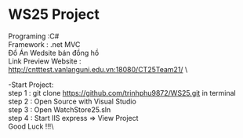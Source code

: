 # WS25 Project
Programing :C#  \
Framework : .net MVC \
Đồ Án Wedsite bán đồng hồ \
Link Preview Website : http://cntttest.vanlanguni.edu.vn:18080/CT25Team21/ \


-Start Project:  \
step 1 : git clone https://github.com/trinhphu9872/WS25.git in terminal \
step 2 : Open Source with Visual Studio  \
step 3 : Open WatchStore25.sln \
step 4 : Start IIS express => View Project  \
Good Luck !!!\
